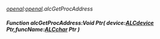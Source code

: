 _[openal](../../modules/openal/openal-module.md):[openal](../../modules/openal/openal-module.md).alcGetProcAddress_
##### Function alcGetProcAddress:Void Ptr( device:[ALCdevice](../../modules/openal/openal-alcdevice.md) Ptr,funcName:[ALCchar](../../modules/openal/openal-alcchar.md) Ptr )

